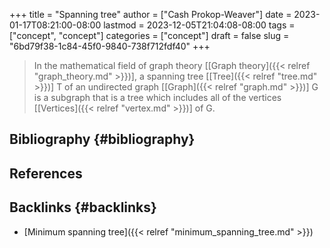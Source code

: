 +++
title = "Spanning tree"
author = ["Cash Prokop-Weaver"]
date = 2023-01-17T08:21:00-08:00
lastmod = 2023-12-05T21:04:08-08:00
tags = ["concept", "concept"]
categories = ["concept"]
draft = false
slug = "6bd79f38-1c84-45f0-9840-738f712fdf40"
+++

> In the mathematical field of graph theory [[Graph theory]({{< relref "graph_theory.md" >}})], a spanning tree [[Tree]({{< relref "tree.md" >}})] T of an undirected graph [[Graph]({{< relref "graph.md" >}})] G is a subgraph that is a tree which includes all of the vertices [[Vertices]({{< relref "vertex.md" >}})] of G.


## Bibliography {#bibliography}

## References

<style>.csl-entry{text-indent: -1.5em; margin-left: 1.5em;}</style><div class="csl-bib-body">
</div>


## Backlinks {#backlinks}

-   [Minimum spanning tree]({{< relref "minimum_spanning_tree.md" >}})
